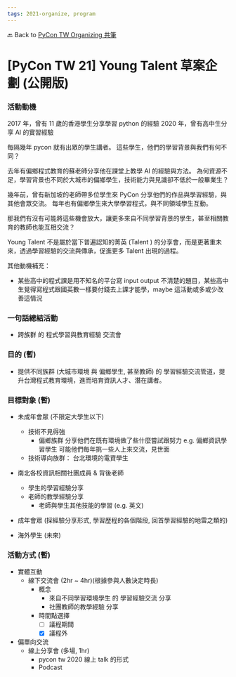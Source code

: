 ```yaml
---
tags: 2021-organize, program
---
```


🔙 Back to [PyCon TW Organizing 共筆](https://hackmd.io/@pycontw/SyG5_GrED/https%3A%2F%2Fhackmd.io%2F%40pycontw%2FByi2hyM9w)



# [PyCon TW 21] Young Talent 草案企劃 (公開版)


### 活動動機
2017 年，曾有 11 歲的香港學生分享學習 python 的經驗
2020 年，曾有高中生分享 AI 的實習經驗 

每隔幾年 pycon 就有出眾的學生講者。 
這些學生，他們的學習背景與我們有何不同？

去年有偏鄉程式教育的蘇老師分享他在課堂上教學 AI 的經驗與方法。
為何資源不足，學習背景也不同於大城市的偏鄉學生，技術能力與見識卻不低於一般畢業生？

幾年前，曾有新加坡的老師帶多位學生來 PyCon 分享他們的作品與學習經驗，與其他會眾交流。
每年也有偏鄉學生來大學學習程式，與不同領域學生互動。

那我們有沒有可能將這些機會放大，讓更多來自不同學習背景的學生，甚至相關教育的教師也能互相交流？

Young Talent 不是屬於當下普遍認知的菁英 (Talent ) 的分享會，而是更著重未來，透過學習經驗的交流與傳承，促進更多 Talent 出現的過程。

其他動機補充：
- 某些高中的程式課是用不知名的平台寫 input output 不清楚的題目，某些高中生覺得寫程式跟國英數一樣要付錢去上課才能學，maybe 這活動或多或少改善這情況


### 一句話總結活動
- 跨族群 的 程式學習與教育經驗 交流會

### 目的 (暫)

- 提供不同族群 (大城市環境 與 偏鄉學生, 甚至教師) 的 學習經驗交流管道，提升台灣程式教育環境，進而培育資訊人才、潛在講者。


### 目標對象 (暫)
- 未成年會眾 (不限定大學生以下)
    - 技術不見得強
        - 偏鄉族群
            分享他們在既有環境做了些什麼嘗試跟努力
        e.g. 偏鄉資訊學習學生
            可能他們每年挑一些人上來交流，見世面
    - 技術導向族群： 台北環境的電資學生

- 南北各校資訊相關社團成員 & 背後老師
    - 學生的學習經驗分享
    - 老師的教學經驗分享
        - 老師與學生其他技能的學習 (e.g. 英文)

- 成年會眾 (採經驗分享形式, 學習歷程的各個階段, 回首學習經驗的地雷之類的)
- 海外學生 (未來)

### 活動方式 (暫)

- 實體互動
    - 線下交流會 (2hr ~ 4hr)(根據參與人數決定時長)
        - 概念 
            - 來自不同學習環境學生 的 學習經驗交流 分享
            - 社團教師的教學經驗 分享
        - 時間點選擇
            - [ ] 議程期間
            - [x] 議程外

- 偏單向交流
    - 線上分享會 (多場, 1hr)
        - pycon tw 2020 線上 talk 的形式
        - Podcast
 

